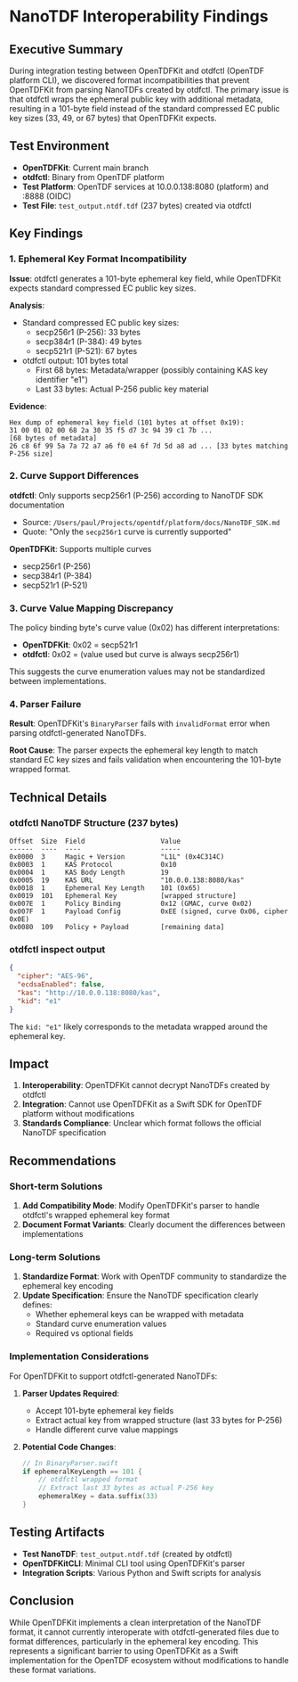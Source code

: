# NanoTDF Interoperability Findings

## Executive Summary

During integration testing between OpenTDFKit and otdfctl (OpenTDF platform CLI), we discovered format incompatibilities that prevent OpenTDFKit from parsing NanoTDFs created by otdfctl. The primary issue is that otdfctl wraps the ephemeral public key with additional metadata, resulting in a 101-byte field instead of the standard compressed EC public key sizes (33, 49, or 67 bytes) that OpenTDFKit expects.

## Test Environment

- **OpenTDFKit**: Current main branch
- **otdfctl**: Binary from OpenTDF platform
- **Test Platform**: OpenTDF services at 10.0.0.138:8080 (platform) and :8888 (OIDC)
- **Test File**: `test_output.ntdf.tdf` (237 bytes) created via otdfctl

## Key Findings

### 1. Ephemeral Key Format Incompatibility

**Issue**: otdfctl generates a 101-byte ephemeral key field, while OpenTDFKit expects standard compressed EC public key sizes.

**Analysis**:
- Standard compressed EC public key sizes:
  - secp256r1 (P-256): 33 bytes
  - secp384r1 (P-384): 49 bytes
  - secp521r1 (P-521): 67 bytes
- otdfctl output: 101 bytes total
  - First 68 bytes: Metadata/wrapper (possibly containing KAS key identifier "e1")
  - Last 33 bytes: Actual P-256 public key material

**Evidence**:
```
Hex dump of ephemeral key field (101 bytes at offset 0x19):
31 00 01 02 00 68 2a 30 35 f5 d7 3c 94 39 c1 7b ...
[68 bytes of metadata]
26 c8 6f 99 5a 7a 72 a7 a6 f0 e4 6f 7d 5d a8 ad ... [33 bytes matching P-256 size]
```

### 2. Curve Support Differences

**otdfctl**: Only supports secp256r1 (P-256) according to NanoTDF SDK documentation
- Source: `/Users/paul/Projects/opentdf/platform/docs/NanoTDF_SDK.md`
- Quote: "Only the `secp256r1` curve is currently supported"

**OpenTDFKit**: Supports multiple curves
- secp256r1 (P-256)
- secp384r1 (P-384)
- secp521r1 (P-521)

### 3. Curve Value Mapping Discrepancy

The policy binding byte's curve value (0x02) has different interpretations:
- **OpenTDFKit**: 0x02 = secp521r1
- **otdfctl**: 0x02 = (value used but curve is always secp256r1)

This suggests the curve enumeration values may not be standardized between implementations.

### 4. Parser Failure

**Result**: OpenTDFKit's `BinaryParser` fails with `invalidFormat` error when parsing otdfctl-generated NanoTDFs.

**Root Cause**: The parser expects the ephemeral key length to match standard EC key sizes and fails validation when encountering the 101-byte wrapped format.

## Technical Details

### otdfctl NanoTDF Structure (237 bytes)

```
Offset  Size  Field                   Value
------  ----  ----                    -----
0x0000  3     Magic + Version         "L1L" (0x4C314C)
0x0003  1     KAS Protocol            0x10
0x0004  1     KAS Body Length         19
0x0005  19    KAS URL                 "10.0.0.138:8080/kas"
0x0018  1     Ephemeral Key Length    101 (0x65)
0x0019  101   Ephemeral Key           [wrapped structure]
0x007E  1     Policy Binding          0x12 (GMAC, curve 0x02)
0x007F  1     Payload Config          0xEE (signed, curve 0x06, cipher 0x0E)
0x0080  109   Policy + Payload        [remaining data]
```

### otdfctl inspect output

```json
{
  "cipher": "AES-96",
  "ecdsaEnabled": false,
  "kas": "http://10.0.0.138:8080/kas",
  "kid": "e1"
}
```

The `kid: "e1"` likely corresponds to the metadata wrapped around the ephemeral key.

## Impact

1. **Interoperability**: OpenTDFKit cannot decrypt NanoTDFs created by otdfctl
2. **Integration**: Cannot use OpenTDFKit as a Swift SDK for OpenTDF platform without modifications
3. **Standards Compliance**: Unclear which format follows the official NanoTDF specification

## Recommendations

### Short-term Solutions

1. **Add Compatibility Mode**: Modify OpenTDFKit's parser to handle otdfctl's wrapped ephemeral key format
2. **Document Format Variants**: Clearly document the differences between implementations

### Long-term Solutions

1. **Standardize Format**: Work with OpenTDF community to standardize the ephemeral key encoding
2. **Update Specification**: Ensure the NanoTDF specification clearly defines:
   - Whether ephemeral keys can be wrapped with metadata
   - Standard curve enumeration values
   - Required vs optional fields

### Implementation Considerations

For OpenTDFKit to support otdfctl-generated NanoTDFs:

1. **Parser Updates Required**:
   - Accept 101-byte ephemeral key fields
   - Extract actual key from wrapped structure (last 33 bytes for P-256)
   - Handle different curve value mappings

2. **Potential Code Changes**:
   ```swift
   // In BinaryParser.swift
   if ephemeralKeyLength == 101 {
       // otdfctl wrapped format
       // Extract last 33 bytes as actual P-256 key
       ephemeralKey = data.suffix(33)
   }
   ```

## Testing Artifacts

- **Test NanoTDF**: `test_output.ntdf.tdf` (created by otdfctl)
- **OpenTDFKitCLI**: Minimal CLI tool using OpenTDFKit's parser
- **Integration Scripts**: Various Python and Swift scripts for analysis

## Conclusion

While OpenTDFKit implements a clean interpretation of the NanoTDF format, it cannot currently interoperate with otdfctl-generated files due to format differences, particularly in the ephemeral key encoding. This represents a significant barrier to using OpenTDFKit as a Swift implementation for the OpenTDF ecosystem without modifications to handle these format variations.